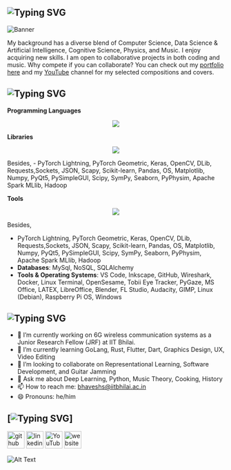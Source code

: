 ## ![Typing SVG](https://readme-typing-svg.demolab.com?font=Fira+Code&duration=1000&pause=1000&width=435&lines=Hi+there+%F0%9F%91%8B%2C+I'm+Bhavesh+Sonwani;I+am+a+developer%2C+researcher%2C+and;a+self-taught+musician.)


![Banner](https://github.com/s10bhavesh/s10bhavesh.github.io/blob/c9bf6fdd05563eda28ecc311bd10c517145339ac/images/Bhavesh_banner.png)


My background has a diverse blend of Computer Science, Data Science & Artificial Intelligence, Cognitive Science, Physics, and Music. I enjoy acquiring new skills. I am open to collaborative projects in both coding and music. Why compete if you can collaborate? You can check out my [portfolio here](https://s10bhavesh.github.io "portfolio") and my [YouTube](https://www.youtube.com/@TheSonicBlues999 "youtube-channel") channel for my selected compositions and covers.

## ![Typing SVG](https://readme-typing-svg.demolab.com?font=Fira+Code&duration=2000&pause=1000&width=435&lines=Skills)


**Programming Languages**
<p align="center">
  <a href="https://skillicons.dev">
    <img src="https://skillicons.dev/icons?i=py,matlab,c,cpp,r,octave,fortran,bash,powershell,mysql,flutter,js,html,css,latex&perline=15" />
  </a>
</p>


**Libraries**
<p align="center">
  <a href="https://skillicons.dev">
    <img src="https://skillicons.dev/icons?i=pytorch,tensorflow,flask,fastapi,sqlite,qt&perline=15" />
  </a>
</p>
Besides, 
-  PyTorch Lightning, PyTorch Geometric, Keras, OpenCV, DLib, Requests,Sockets, JSON, Scapy, Scikit-learn, Pandas, OS, Matplotlib, Numpy, PyQt5, PySimpleGUI, Scipy, SymPy, Seaborn, PyPhysim, Apache Spark MLlib, Hadoop

**Tools**
<p align="center">
  <a href="https://skillicons.dev">
    <img src="https://skillicons.dev/icons?i=vscode,vim,docker,github,git,githubactions,linux,nginx,cmake,StackOverflow,svg,blender,raspberrypi&perline=15" />
  </a>
</p>


Besides, 
-  PyTorch Lightning, PyTorch Geometric, Keras, OpenCV, DLib, Requests,Sockets, JSON, Scapy, Scikit-learn, Pandas, OS, Matplotlib, Numpy, PyQt5, PySimpleGUI, Scipy, SymPy, Seaborn, PyPhysim, Apache Spark MLlib, Hadoop
- **Databases**: MySql, NoSQL, SQLAlchemy
- **Tools & Operating Systems**: VS Code, Inkscape, GitHub, Wireshark, Docker, Linux Terminal, OpenSesame, Tobii
Eye Tracker, PyGaze, MS Office, LATEX, LibreOffice, Blender, FL Studio, Audacity, GIMP, Linux (Debian), Raspberry
Pi OS, Windows

## ![Typing SVG](https://readme-typing-svg.demolab.com?font=Fira+Code&duration=2000&pause=1000&width=435&lines=Additional+Information)

- 🔭 I’m currently working on 6G wireless communication systems as a Junior Research Fellow (JRF) at IIT Bhilai. 
- 🌱 I’m currently learning GoLang, Rust, Flutter, Dart, Graphics Design, UX, Video Editing 
- 👯 I’m looking to collaborate on Representational Learning, Software Development, and Guitar Jamming 
- 💬 Ask me about Deep Learning, Python, Music Theory, Cooking, History 
- 📫 How to reach me: bhaveshs@iitbhilai.ac.in 
- 😄 Pronouns: he/him 

## [![Typing SVG](https://readme-typing-svg.demolab.com?font=Fira+Code&duration=2000&pause=1000&width=435&lines=Links+to+)]

[<img src='https://cdn.jsdelivr.net/npm/simple-icons@3.0.1/icons/github.svg' alt='github' height='40'>](https://github.com/https://github.com/s10bhavesh)  [<img src='https://cdn.jsdelivr.net/npm/simple-icons@3.0.1/icons/linkedin.svg' alt='linkedin' height='40'>](https://www.linkedin.com/in/https://www.linkedin.com/in/bhavesh-sonwani-85415015//)  [<img src='https://cdn.jsdelivr.net/npm/simple-icons@3.0.1/icons/youtube.svg' alt='YouTube' height='40'>](https://www.youtube.com/channel/https://www.youtube.com/@TheSonicBlues999)  [<img src='https://cdn.jsdelivr.net/npm/simple-icons@3.0.1/icons/icloud.svg' alt='website' height='40'>](https://s10bhavesh.github.io)  

![Alt Text](https://github.com/s10bhavesh/s10bhavesh.github.io/blob/c9bf6fdd05563eda28ecc311bd10c517145339ac/images/dino.gif )

